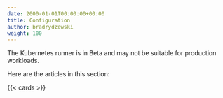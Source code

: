 ```yaml
---
date: 2000-01-01T00:00:00+00:00
title: Configuration
author: bradrydzewski
weight: 100
---
```


<div class="alert">
The Kubernetes runner is in Beta and may not be suitable for production workloads.
</div>

Here are the articles in this section:

{{< cards >}}

